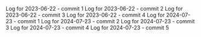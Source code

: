 Log for 2023-06-22 - commit 1
Log for 2023-06-22 - commit 2
Log for 2023-06-22 - commit 3
Log for 2023-06-22 - commit 4
Log for 2024-07-23 - commit 1
Log for 2024-07-23 - commit 2
Log for 2024-07-23 - commit 3
Log for 2024-07-23 - commit 4
Log for 2024-07-23 - commit 5
